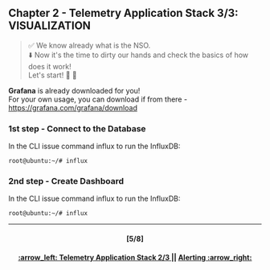 ## Chapter 2 - Telemetry Application Stack 3/3: VISUALIZATION

> :white_check_mark: We know already what is the NSO.  
> :arrow_down: Now it's the time to dirty our hands and check the basics of how does it work! <br>
> Let's start! :clap: :muscle: 

**Grafana** is already downloaded for you!  
For your own usage, you can download if from there - https://grafana.com/grafana/download

### 1st step - Connect to the Database
In the CLI issue command influx to run the InfluxDB:
```
root@ubuntu:~/# influx
```

### 2nd step - Create Dashboard
In the CLI issue command influx to run the InfluxDB:
```
root@ubuntu:~/# influx
```

---
<h4 align="center">[5/8]</h4>
<h4 align="center"> <a href="/readme/3.md"> :arrow_left: Telemetry Application Stack 2/3 </a> || <a href="/readme/5.md"> Alerting :arrow_right: </a> </h4>
